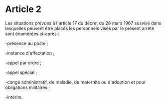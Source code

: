 # Article 2

Les situations prévues à l'article 17 du décret du 28 mars 1967 susvisé dans lesquelles peuvent être placés les personnels visés par le présent arrêté sont énumérées ci-après :

-présence au poste ;

-instance d'affectation ;

-appel par ordre ;

-appel spécial ;

-congé administratif, de maladie, de maternité ou d'adoption et pour obligations militaires ;

-intérim.

